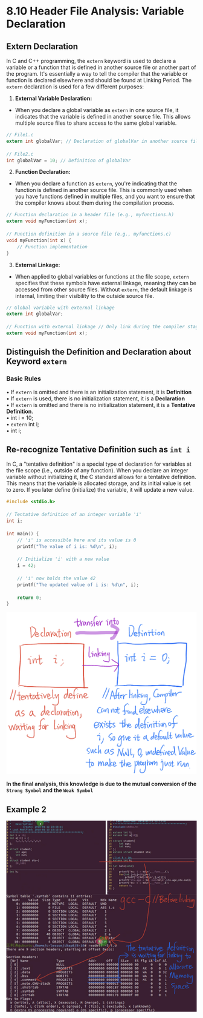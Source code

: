 # 8.10 Header File Analysis: Variable Declaration



## Extern Declaration

In C and C++ programming, the `extern` keyword is used to declare a variable or a function that is defined in another source file or another part of the program. It's essentially a way to tell the compiler that the variable or function is declared elsewhere and should be found at Linking Period. The `extern` declaration is used for a few different purposes:

1. **External Variable Declaration:**

- When you declare a global variable as `extern` in one source file, it indicates that the variable is defined in another source file. This allows multiple source files to share access to the same global variable.

```c
// File1.c
extern int globalVar; // Declaration of globalVar in another source file

// File2.c
int globalVar = 10; // Definition of globalVar
```

2. **Function Declaration:**

- When you declare a function as `extern`, you're indicating that the function is defined in another source file. This is commonly used when you have functions defined in multiple files, and you want to ensure that the compiler knows about them during the compilation process.

```c
// Function declaration in a header file (e.g., myfunctions.h)
extern void myFunction(int x);

// Function definition in a source file (e.g., myfunctions.c)
void myFunction(int x) {
    // Function implementation
}
```

3. **External Linkage:**

- When applied to global variables or functions at the file scope, `extern` specifies that these symbols have external linkage, meaning they can be accessed from other source files. Without `extern`, the default linkage is internal, limiting their visibility to the outside source file.

```c
// Global variable with external linkage
extern int globalVar;

// Function with external linkage // Only link during the compiler stage 3: Link such as gcc
extern void myFunction(int x);
```

## Distinguish the Definition and Declaration about Keyword `extern`

### Basic Rules

• If `extern` is omitted and there is an initialization statement, it is **Definition**  
• If `extern` is used, there is no initialization statement, it is a **Declaration**  
• If `extern` is omitted and there is no initialization statement, it is a **Tentative Definition**.  
• int i = 10;  
• `extern` int i;  
• int i;  

## Re-recognize Tentative Definition such as `int i`

In C, a "tentative definition" is a special type of declaration for variables at the file scope (i.e., outside of any function). When you declare an integer variable without initializing it, the C standard allows for a tentative definition. This means that the variable is allocated storage, and its initial value is set to zero. If you later define (initialize) the variable, it will update a new value.

```c
#include <stdio.h>

// Tentative definition of an integer variable 'i'
int i;

int main() {
    // 'i' is accessible here and its value is 0
    printf("The value of i is: %d\n", i);

    // Initialize 'i' with a new value
    i = 42;

    // 'i' now holds the value 42
    printf("The updated value of i is: %d\n", i);

    return 0;
}
```

![01](https://github.com/knightsummon/02-Computer-underlying-programming-and-system-optimization/blob/main/08%20Modular%20Programming%20in%20C%20Language/8.10%20Header%20File%20Analysis%20Variable%20Declaration.assets/01.jpg)

**In the final analysis, this knowledge is due to the mutual conversion of the `Strong Symbol` and the `Weak Symbol`**

## Example 2

![02](https://github.com/knightsummon/02-Computer-underlying-programming-and-system-optimization/blob/main/08%20Modular%20Programming%20in%20C%20Language/8.10%20Header%20File%20Analysis%20Variable%20Declaration.assets/02.jpg)
